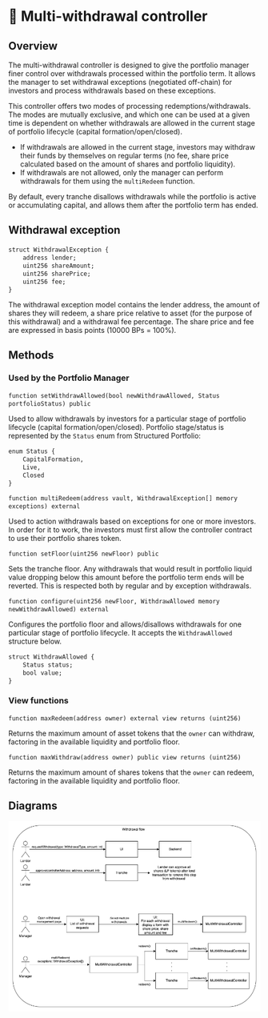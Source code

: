 # 🦀 Multi-withdrawal controller

## Overview
The multi-withdrawal controller is designed to give the portfolio manager finer control over withdrawals processed within the portfolio term.
It allows the manager to set withdrawal exceptions (negotiated off-chain) for investors and process withdrawals based on these exceptions.

This controller offers two modes of processing redemptions/withdrawals.
The modes are mutually exclusive, and which one can be used at a given time is dependent on whether withdrawals are allowed in the current stage of portfolio lifecycle (capital formation/open/closed).

- If withdrawals are allowed in the current stage, investors may withdraw their funds by themselves on regular terms (no fee, share price calculated based on the amount of shares and portfolio liquidity).
- If withdrawals are not allowed, only the manager can perform withdrawals for them using the `multiRedeem` function.

By default, every tranche disallows withdrawals while the portfolio is active or accumulating capital, and allows them after the portfolio term has ended.

## Withdrawal exception
```solidity
struct WithdrawalException {
    address lender;
    uint256 shareAmount;
    uint256 sharePrice;
    uint256 fee;
}
```
The withdrawal exception model contains the lender address, the amount of shares they will redeem, a share price relative to asset (for the purpose of this withdrawal) and a withdrawal fee percentage.
The share price and fee are expressed in basis points (10000 BPs = 100%).

## Methods

### Used by the Portfolio Manager
```solidity
function setWithdrawAllowed(bool newWithdrawAllowed, Status portfolioStatus) public
```
Used to allow withdrawals by investors for a particular stage of portfolio lifecycle (capital formation/open/closed).
Portfolio stage/status is represented by the `Status` enum from Structured Portfolio:
```solidity
enum Status {
    CapitalFormation,
    Live,
    Closed
}
```

```solidity
function multiRedeem(address vault, WithdrawalException[] memory exceptions) external
```
Used to action withdrawals based on exceptions for one or more investors.
In order for it to work, the investors must first allow the controller contract to use their portfolio shares token.

```solidity
function setFloor(uint256 newFloor) public
```
Sets the tranche floor.
Any withdrawals that would result in portfolio liquid value dropping below this amount before the portfolio term ends will be reverted.
This is respected both by regular and by exception withdrawals.

```solidity
function configure(uint256 newFloor, WithdrawAllowed memory newWithdrawAllowed) external
```
Configures the portfolio floor and allows/disallows withdrawals for one particular stage of portfolio lifecycle.
It accepts the `WithdrawAllowed` structure below.
```solidity
struct WithdrawAllowed {
    Status status;
    bool value;
}
```

### View functions

```solidity
function maxRedeem(address owner) external view returns (uint256)
```
Returns the maximum amount of asset tokens that the `owner` can withdraw, factoring in the available liquidity and portfolio floor.

```solidity
function maxWithdraw(address owner) public view returns (uint256)
```
Returns the maximum amount of shares tokens that the `owner` can redeem, factoring in the available liquidity and portfolio floor.

## Diagrams
![Withdrawal flow](docs/WithdrawFlowDiagram.png)
